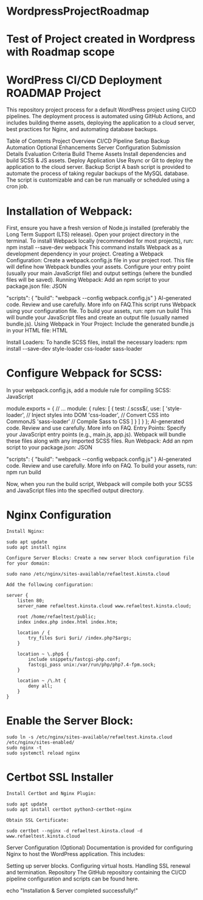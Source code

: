 # WordpressProjectRoadmap

# Test of Project created in Wordpress with Roadmap scope

# WordPress CI/CD Deployment ROADMAP Project
This repository project process for a default WordPress project using CI/CD pipelines. The deployment process is automated using GitHub Actions, and includes building theme assets, deploying the application to a cloud server, best practices for Nginx, and automating database backups.

Table of Contents
Project Overview
CI/CD Pipeline Setup
Backup Automation
Optional Enhancements
Server Configuration
Submission Details
Evaluation Criteria
Build Theme Assets Install dependencies and build SCSS & JS assets. Deploy Application Use Rsync or Git to deploy the application to the cloud server. Backup Script A bash script is provided to automate the process of taking regular backups of the MySQL database. The script is customizable and can be run manually or scheduled using a cron job.

# Installation of Webpack:
First, ensure you have a fresh version of Node.js installed (preferably the Long Term Support (LTS) release).
Open your project directory in the terminal.
To install Webpack locally (recommended for most projects), run:
npm install --save-dev webpack
This command installs Webpack as a development dependency in your project.
Creating a Webpack Configuration:
Create a webpack.config.js file in your project root. This file will define how Webpack bundles your assets.
Configure your entry point (usually your main JavaScript file) and output settings (where the bundled files will be saved).
Running Webpack:
Add an npm script to your package.json file:
JSON

"scripts": {
  "build": "webpack --config webpack.config.js"
}
AI-generated code. Review and use carefully. More info on FAQ.This script runs Webpack using your configuration file.
To build your assets, run:
npm run build
This will bundle your JavaScript files and create an output file (usually named bundle.js).
Using Webpack in Your Project:
Include the generated bundle.js in your HTML file:
HTML

<script src="dist/bundle.js"></script>
Install Loaders:
To handle SCSS files, install the necessary loaders:
npm install --save-dev style-loader css-loader sass-loader

# Configure Webpack for SCSS:
In your webpack.config.js, add a module rule for compiling SCSS:
JavaScript

module.exports = {
  // ...
  module: {
    rules: [
      {
        test: /\.scss$/,
        use: [
          'style-loader', // Inject styles into DOM
          'css-loader',   // Convert CSS into CommonJS
          'sass-loader'   // Compile Sass to CSS
        ]
      }
    ]
  }
};
AI-generated code. Review and use carefully. More info on FAQ.
Entry Points:
Specify your JavaScript entry points (e.g., main.js, app.js).
Webpack will bundle these files along with any imported SCSS files.
Run Webpack:
Add an npm script to your package.json:
JSON

"scripts": {
  "build": "webpack --config webpack.config.js"
}
AI-generated code. Review and use carefully. More info on FAQ.
To build your assets, run:
npm run build

Now, when you run the build script, Webpack will compile both your SCSS and JavaScript files into the specified output directory.

# Nginx Configuration

    Install Nginx:

    sudo apt update
    sudo apt install nginx

    Configure Server Blocks: Create a new server block configuration file for your domain:

    sudo nano /etc/nginx/sites-available/refaeltest.kinsta.cloud

    Add the following configuration:

    server {
        listen 80;
        server_name refaeltest.kinsta.cloud www.refaeltest.kinsta.cloud;

        root /home/refaeltest/public;
        index index.php index.html index.htm;

        location / {
            try_files $uri $uri/ /index.php?$args;
        }

        location ~ \.php$ {
            include snippets/fastcgi-php.conf;
            fastcgi_pass unix:/var/run/php/php7.4-fpm.sock;
        }

        location ~ /\.ht {
            deny all;
        }
    }

#    Enable the Server Block:

    sudo ln -s /etc/nginx/sites-available/refaeltest.kinsta.cloud /etc/nginx/sites-enabled/
    sudo nginx -t
    sudo systemctl reload nginx

# Certbot SSL Installer

    Install Certbot and Nginx Plugin:

    sudo apt update
    sudo apt install certbot python3-certbot-nginx

    Obtain SSL Certificate:

    sudo certbot --nginx -d refaeltest.kinsta.cloud -d www.refaeltest.kinsta.cloud


Server Configuration (Optional) Documentation is provided for configuring Nginx to host the WordPress application. This includes:

Setting up server blocks. Configuring virtual hosts. Handling SSL renewal and termination. Repository The GitHub repository containing the CI/CD pipeline configuration and scripts can be found here.

echo "Installation & Server completed successfully!"
